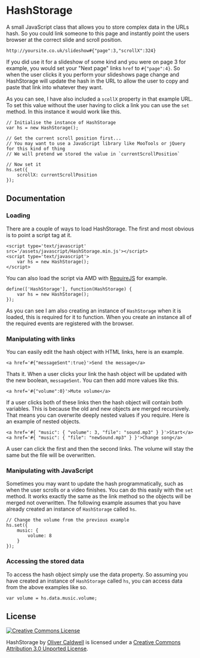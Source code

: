 # HashStorage

A small JavaScript class that allows you to store complex data in the URLs hash. So you could link someone to this page and instantly point the users browser at the correct slide and scroll position.

    http://yoursite.co.uk/slideshow#{"page":3,"scrollX":324}

If you did use it for a slideshow of some kind and you were on page 3 for example, you would set your "Next page" links `href` to `#{"page":4}`. So when the user clicks it you perform your slideshows page change and HashStorage will update the hash in the URL to allow the user to copy and paste that link into whatever they want.

As you can see, I have also included a `scollX` property in that example URL. To set this value without the user having to click a link you can use the `set` method. In this instance it would work like this.

	// Initialise the instance of HashStorage
	var hs = new HashStorage();
	
	// Get the current scroll position first...
	// You may want to use a JavaScript library like MooTools or jQuery for this kind of thing
	// We will pretend we stored the value in `currentScrollPosition`
	
	// Now set it
	hs.set({
		scrollX: currentScrollPosition
	});

## Documentation

### Loading

There are a couple of ways to load HashStorage. The first and most obvious is to point a script tag at it.

	<script type='text/javascript' src='/assets/javascript/HashStorage.min.js'></script>
	<script type='text/javascript'>
		var hs = new HashStorage();
	</script>

You can also load the script via AMD with [RequireJS](http://requirejs.org/) for example.

	define(['HashStorage'], function(HashStorage) {
		var hs = new HashStorage();
	});

As you can see I am also creating an instance of `HashStorage` when it is loaded, this is required for it to function. When you create an instance all of the required events are registered with the browser.

### Manipulating with links

You can easily edit the hash object with HTML links, here is an example.

	<a href='#{"messageSent":true}'>Send the message</a>

Thats it. When a user clicks your link the hash object will be updated with the new boolean, `messageSent`. You can then add more values like this.

	<a href='#{"volume":0}'>Mute volume</a>

If a user clicks both of these links then the hash object will contain both variables. This is because the old and new objects are merged recursively. That means you can overwrite deeply nested values if you require. Here is an example of nested objects.

	<a href='#{ "music": { "volume": 3, "file": "sound.mp3" } }'>Start</a>
	<a href='#{ "music": { "file": "newSound.mp3" } }'>Change song</a>

A user can click the first and then the second links. The volume will stay the same but the file will be overwritten.

### Manipulating with JavaScript

Sometimes you may want to update the hash programmatically, such as when the user scrolls or a video finishes. You can do this easily with the `set` method. It works exactly the same as the link method so the objects will be merged not overwritten. The following example assumes that you have already created an instance of `HashStorage` called `hs`.

	// Change the volume from the previous example
	hs.set({
		music: {
			volume: 8
		}
	});

### Accessing the stored data

To access the hash object simply use the data property. So assuming you have created an instance of `HashStorage` called `hs`, you can access data from the above examples like so.

	var volume = hs.data.music.volume;

## License

[![Creative Commons License](http://i.creativecommons.org/l/by/3.0/88x31.png)](http://creativecommons.org/licenses/by/3.0/)

HashStorage by [Oliver Caldwell](http://oli.me.uk) is licensed under a [Creative Commons Attribution 3.0 Unported License](http://creativecommons.org/licenses/by/3.0/).
